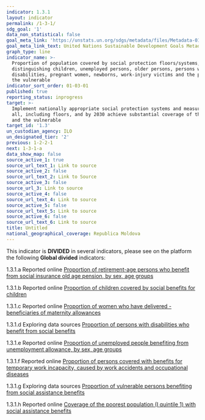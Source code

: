 ```yaml
---
indicator: 1.3.1
layout: indicator
permalink: /1-3-1/
sdg_goal: '1'
data_non_statistical: false
goal_meta_link: 'https://unstats.un.org/sdgs/metadata/files/Metadata-01-03-01a.pdf'
goal_meta_link_text: United Nations Sustainable Development Goals Metadata (pdf 894kB)
graph_type: line
indicator_name: >-
  Proportion of population covered by social protection floors/systems, by sex,
  distinguishing children, unemployed persons, older persons, persons with
  disabilities, pregnant women, newborns, work-injury victims and the poor and
  the vulnerable
indicator_sort_order: 01-03-01
published: true
reporting_status: inprogress
target: >-
  Implement nationally appropriate social protection systems and measures for
  all, including floors, and by 2030 achieve substantial coverage of the poor
  and the vulnerable
target_id: '1.3'
un_custodian_agency: ILO
un_designated_tier: '2'
previous: 1-2-2-1
next: 1-3-1-a
data_show_map: false
source_active_1: true
source_url_text_1: Link to source
source_active_2: false
source_url_text_2: Link to Source
source_active_3: false
source_url_3: Link to source
source_active_4: false
source_url_text_4: Link to source
source_active_5: false
source_url_text_5: Link to source
source_active_6: false
source_url_text_6: Link to source
title: Untitled
national_geographical_coverage: Republica Moldova
---
```

This indicator is **DIVIDED** in several indicators, please see on the platform the following **Global divided** indicators:

1.3.1.a  Reported online [Proportion of retirement-age persons who benefit from social insurance old age pension, by sex, age groups](https://statisticamd.github.io/open-sdg-site-starter/1-3-1-a)

 
1.3.1.b  Reported online [Proportion of children covered by social benefits for children](https://statisticamd.github.io/open-sdg-site-starter/1-3-1-b)

 
1.3.1.c  Reported online [Proportion of women who have delivered - beneficiaries of maternity allowances](https://statisticamd.github.io/open-sdg-site-starter/1-3-1-c)

 
1.3.1.d  Exploring data sources [Proportion of persons with disabilities who benefit from social benefits](https://statisticamd.github.io/open-sdg-site-starter/1-3-1-d)

 
1.3.1.e  Reported online [Proportion of unemployed people benefiting from unemployment allowance, by sex, age groups](https://statisticamd.github.io/open-sdg-site-starter/1-3-1-e)

 
1.3.1.f  Reported online [Proportion of persons covered with benefits for temporary work incapacity, caused by work accidents and occupational diseases](https://statisticamd.github.io/open-sdg-site-starter/1-3-1-f)

 
1.3.1.g  Exploring data sources [Proportion of vulnerable persons benefiting from social assistance benefits](https://statisticamd.github.io/open-sdg-site-starter/1-3-1-g)

 
1.3.1.h  Reported online [Coverage of the poorest population (I quintile 1) with social assistance benefits](https://statisticamd.github.io/open-sdg-site-starter/1-3-1-h)
